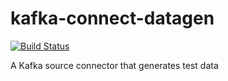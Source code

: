 # kafka-connect-datagen

[![Build Status](https://travis-ci.org/xushiyan/kafka-connect-datagen.svg?branch=master)](https://travis-ci.org/xushiyan/kafka-connect-datagen)

A Kafka source connector that generates test data
